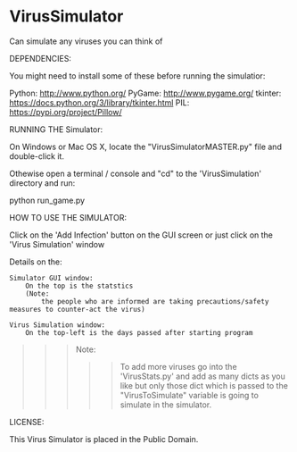 # VirusSimulator
Can simulate any viruses
you can think of

DEPENDENCIES:

You might need to install some of these before running the simulatior:

  Python:     http://www.python.org/
  PyGame:     http://www.pygame.org/
  tkinter:    https://docs.python.org/3/library/tkinter.html
  PIL:        https://pypi.org/project/Pillow/



RUNNING THE Simulator:

On Windows or Mac OS X, locate the "VirusSimulatorMASTER.py" file and double-click it.

Othewise open a terminal / console and "cd" to the 'VirusSimulation' directory and run:

  python run_game.py



HOW TO USE THE SIMULATOR:

Click on the 'Add Infection' button on the GUI screen or just click on the 'Virus Simulation' window

Details on the:

	Simulator GUI window:
		On the top is the statstics
		(Note:
			the people who are informed are taking precautions/safety measures to counter-act the virus)
	
	Virus Simulation window:
		On the top-left is the days passed after starting program

>>> Note:
>>>>> To add more viruses go into the 'VirusStats.py' and add as many dicts as you like 
>>>>> but only those dict which is passed to the "VirusToSimulate" variable is going to
>>>>> simulate in the simulator.



LICENSE:

This Virus Simulator is placed in the Public Domain.

